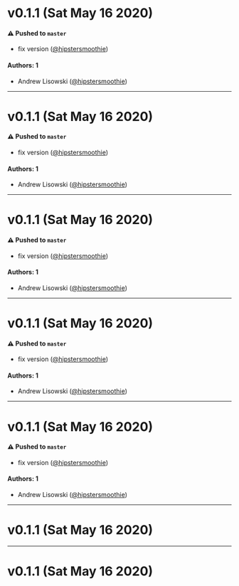 # v0.1.1 (Sat May 16 2020)

#### ⚠️  Pushed to `master`

- fix version ([@hipstersmoothie](https://github.com/hipstersmoothie))

#### Authors: 1

- Andrew Lisowski ([@hipstersmoothie](https://github.com/hipstersmoothie))

---

# v0.1.1 (Sat May 16 2020)

#### ⚠️  Pushed to `master`

- fix version ([@hipstersmoothie](https://github.com/hipstersmoothie))

#### Authors: 1

- Andrew Lisowski ([@hipstersmoothie](https://github.com/hipstersmoothie))

---

# v0.1.1 (Sat May 16 2020)

#### ⚠️  Pushed to `master`

- fix version ([@hipstersmoothie](https://github.com/hipstersmoothie))

#### Authors: 1

- Andrew Lisowski ([@hipstersmoothie](https://github.com/hipstersmoothie))

---

# v0.1.1 (Sat May 16 2020)

#### ⚠️  Pushed to `master`

- fix version ([@hipstersmoothie](https://github.com/hipstersmoothie))

#### Authors: 1

- Andrew Lisowski ([@hipstersmoothie](https://github.com/hipstersmoothie))

---

# v0.1.1 (Sat May 16 2020)

#### ⚠️  Pushed to `master`

- fix version ([@hipstersmoothie](https://github.com/hipstersmoothie))

#### Authors: 1

- Andrew Lisowski ([@hipstersmoothie](https://github.com/hipstersmoothie))

---

# v0.1.1 (Sat May 16 2020)



---

# v0.1.1 (Sat May 16 2020)

